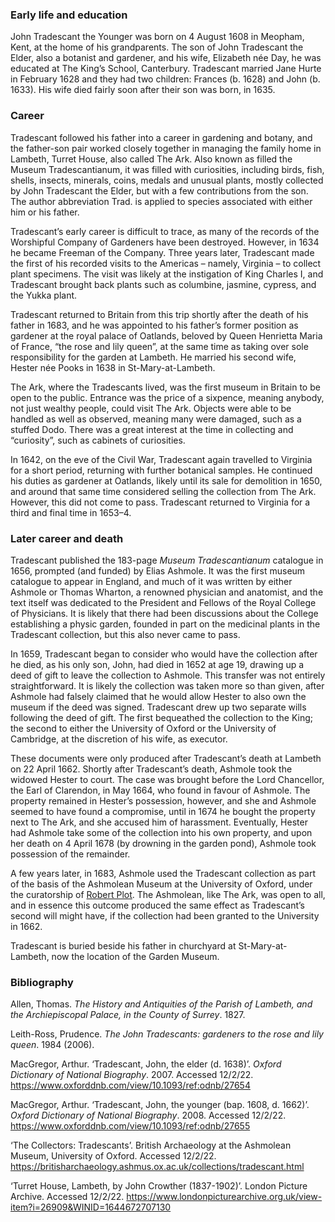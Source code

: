 <param ve-config title="John Tradescant the Younger (1608 – 1662)" author="Dominique Gracia and Hannah Jennison" layout="vtl" banner="banner="/images/banners/17c.jpg">

<param ve-entity eid="Q3133261" aliases="Meopham">
<param ve-entity eid="Q1701960" aliases="John Tradescant the Younger">
<param ve-entity eid="Q1375506" aliases="John Tradescant the Elder">
<param ve-entity eid="Q34433" aliases="University of Oxford">
<param ve-entity eid="Q636400" aliases="Ashmolean Museum">
<param ve-entity eid="Q29303" aliases="Canterbury">
<param ve-entity eid="Q3360332" aliases="King’s School">
<param ve-entity eid="Q35794" aliases="University of Cambridge">
<param ve-entity eid="Q16003969" aliases="Royal College of Physicians">
<param ve-entity eid="Q81506" aliases="King Charles I">
<param ve-entity eid="Q80330" aliases="Civil War">
<param ve-entity eid="Q15221398" aliases="Garden Museum">
<param ve-entity eid="Q17552830" aliases="St-Mary-at-Lambeth">
<param ve-entity eid="Q17015812" aliases="Worshipful Company of Gardeners">
<param ve-entity eid="Q1370" aliases="Virginia">
<param ve-entity eid="Q848615" aliases="Henrietta Maria of France">
<param ve-entity eid="Q2008622" aliases="Oatlands">
<param ve-entity eid="Q2499418" aliases="Thomas Wharton">
<param ve-entity eid="Q471406" aliases="Ashmole">
<param ve-entity eid="Q217217" aliases="Lord Chancellor">
<param ve-entity eid="Q335173" aliases="Earl of Clarendon">

### Early life and education

John Tradescant the Younger was born on 4 August 1608 in Meopham, Kent, at the home of his grandparents. The son of John Tradescant the Elder, also a botanist and gardener, and his wife, Elizabeth née Day, he was educated at The King’s School, Canterbury. Tradescant married Jane Hurte in February 1628 and they had two children: Frances (b. 1628) and John (b. 1633). His wife died fairly soon after their son was born, in 1635.
<param ve-image url="https://upload.wikimedia.org/wikipedia/commons/4/46/John_Tradescant_the_Younger.jpg?20071209122527" label="John Tradescant the Younger, unknown artist, painted 1652" attribution="Public domain, via Wikimedia Commons">
<param ve-image url="https://upload.wikimedia.org/wikipedia/commons/5/57/John_Tradescant_the_elder.jpg?20190619065813" label="John Tradescant the Elder, attributed to Cornelis de Neve, 1638-1665" attribution="Public domain, via Wikimedia Commons">
<param ve-map center="Q3133261" zoom="10">

### Career

Tradescant followed his father into a career in gardening and botany, and the father-son pair worked closely together in managing the family home in Lambeth, Turret House, also called The Ark. Also known as filled the Museum Tradescantianum, it was filled with curiosities, including birds, fish, shells, insects, minerals, coins, medals and unusual plants, mostly collected by John Tradescant the Elder, but with a few contributions from the son. The author abbreviation Trad. is applied to species associated with either him or his father.
<param ve-image url="https://upload.wikimedia.org/wikipedia/commons/thumb/4/40/Tradescant%27s_Ark.jpg/1600px-Tradescant%27s_Ark.jpg?20140331201243" label="The Ark, Lambeth, depicted in Thomas Allen’s _The History and Antiquities of the Parish of Lambeth, and the Archiepiscopal Palace, in the County of Surrey_ (1827)" attribution="Public domain, via Wikimedia Commons">
<param ve-map center="51.47855067478189, -0.12226579754576553" zoom="10">

Tradescant’s early career is difficult to trace, as many of the records of the Worshipful Company of Gardeners have been destroyed. However, in 1634 he became Freeman of the Company. Three years later, Tradescant made the first of his recorded visits to the Americas – namely, Virginia – to collect plant specimens. The visit was likely at the instigation of King Charles I, and Tradescant brought back plants such as columbine, jasmine, cypress, and the Yukka plant.
<param ve-map center="Q1370" zoom="4">

Tradescant returned to Britain from this trip shortly after the death of his father in 1683, and he was appointed to his father’s former position as gardener at the royal palace of Oatlands, beloved by Queen Henrietta Maria of France, “the rose and lily queen”, at the same time as taking over sole responsibility for the garden at Lambeth. He married his second wife, Hester née Pooks in 1638 in St-Mary-at-Lambeth.
<param ve-image url="https://upload.wikimedia.org/wikipedia/commons/7/74/Palace_-_Oatlands.jpg?20070528194556" label="Oatlands Palace, c. 17th century" attribution="Public domain, via Wikimedia Commons">
<param ve-image url="https://upload.wikimedia.org/wikipedia/commons/thumb/d/d0/HenriettaMariaofFrance03.jpg/944px-HenriettaMariaofFrance03.jpg?20190914200701" label="Henrietta Maria of France, 1632, by Anthony van Dyck" attribution="Public domain, via Wikimedia Commons">
<param ve-map center="Q2008622" zoom="10">

The Ark, where the Tradescants lived, was the first museum in Britain to be open to the public. Entrance was the price of a sixpence, meaning anybody, not just wealthy people, could visit The Ark. Objects were able to be handled as well as observed, meaning many were damaged, such as a stuffed Dodo. There was a great interest at the time in collecting and “curiosity”, such as cabinets of curiosities.
<param ve-image url="https://upload.wikimedia.org/wikipedia/commons/f/fd/3_Dodos.jpg?20181124193128" label="Three Dodos, from Richard Owen’s _Memoir of the Dodo_ (1866)" attribution="Public domain, via Wikimedia Commons">

In 1642, on the eve of the Civil War, Tradescant again travelled to Virginia for a short period, returning with further botanical samples. He continued his duties as gardener at Oatlands, likely until its sale for demolition in 1650, and around that same time considered selling the collection from The Ark. However, this did not come to pass. Tradescant returned to Virginia for a third and final time in 1653–4.
<param ve-map center="Q1370" zoom="4">

### Later career and death

Tradescant published the 183-page _Museum Tradescantianum_ catalogue in 1656, prompted (and funded) by Elias Ashmole. It was the first museum catalogue to appear in England, and much of it was written by either Ashmole or Thomas Wharton, a renowned physician and anatomist, and the text itself was dedicated to the President and Fellows of the Royal College of Physicians. It is likely that there had been discussions about the College establishing a physic garden, founded in part on the medicinal plants in the Tradescant collection, but this also never came to pass.
<param ve-image url="https://thegardenstrustblog.files.wordpress.com/2020/04/screenshot-92.png" label="The title page of the _Museum Tradescantianum_ catalogue, featuring John Tradescant the Elder" attribution="Public domain, via The Garden’s Trust">

In 1659, Tradescant began to consider who would have the collection after he died, as his only son, John, had died in 1652 at age 19, drawing up a deed of gift to leave the collection to Ashmole. This transfer was not entirely straightforward. It is likely the collection was taken more so than given, after Ashmole had falsely claimed that he would allow Hester to also own the museum if the deed was signed. Tradescant drew up two separate wills following the deed of gift. The first bequeathed the collection to the King; the second to either the University of Oxford or the University of Cambridge, at the discretion of his wife, as executor.

These documents were only produced after Tradescant’s death at Lambeth on 22 April 1662. Shortly after Tradescant’s death, Ashmole took the widowed Hester to court. The case was brought before the Lord Chancellor, the Earl of Clarendon, in May 1664, who found in favour of Ashmole. The property remained in Hester’s possession, however, and she and Ashmole seemed to have found a compromise, until in 1674 he bought the property next to The Ark, and she accused him of harassment. Eventually, Hester had Ashmole take some of the collection into his own property, and upon her death on 4 April 1678 (by drowning in the garden pond), Ashmole took possession of the remainder.
<param ve-image url="https://upload.wikimedia.org/wikipedia/commons/thumb/9/9f/Edward_Hyde%2C_1st_Earl_of_Clarendon_by_Adriaen_Hanneman.jpg/612px-Edward_Hyde%2C_1st_Earl_of_Clarendon_by_Adriaen_Hanneman.jpg?20091204062317" label="Edward Hyde, 1st Earl of Clarendon, c.1671, by Adriaen Hanneman" attribution="Public domain, via Wikimedia Commons">

A few years later, in 1683, Ashmole used the Tradescant collection as part of the basis of the Ashmolean Museum at the University of Oxford, under the curatorship of [Robert Plot](/17c/17c-robert-plot). The Ashmolean, like The Ark, was open to all, and in essence this outcome produced the same effect as Tradescant’s second will might have, if the collection had been granted to the University in 1662.
<param ve-image url="https://upload.wikimedia.org/wikipedia/commons/6/6d/Ashmolean_Museum_in_July_2014.jpg" label="Ashmolean Museum, 2014" attribution="Lewis Clarke via Wikimedia Commons, CC BY-SA 2.0">

Tradescant is buried beside his father in churchyard at St-Mary-at-Lambeth, now the location of the Garden Museum.

### Bibliography

Allen, Thomas. _The History and Antiquities of the Parish of Lambeth, and the Archiepiscopal Palace, in the County of Surrey_. 1827.

Leith-Ross, Prudence. _The John Tradescants: gardeners to the rose and lily queen_. 1984 (2006).

MacGregor, Arthur. ‘Tradescant, John, the elder (d. 1638)’. _Oxford Dictionary of National Biography_. 2007. Accessed 12/2/22. https://www.oxforddnb.com/view/10.1093/ref:odnb/27654

MacGregor, Arthur. ‘Tradescant, John, the younger (bap. 1608, d. 1662)’. _Oxford Dictionary of National Biography_. 2008. Accessed 12/2/22. https://www.oxforddnb.com/view/10.1093/ref:odnb/27655

‘The Collectors: Tradescants’. British Archaeology at the Ashmolean Museum, University of Oxford. Accessed 12/2/22. https://britisharchaeology.ashmus.ox.ac.uk/collections/tradescant.html

‘Turret House, Lambeth, by John Crowther (1837-1902)’. London Picture Archive. Accessed 12/2/22. https://www.londonpicturearchive.org.uk/view-item?i=26909&WINID=1644672707130
